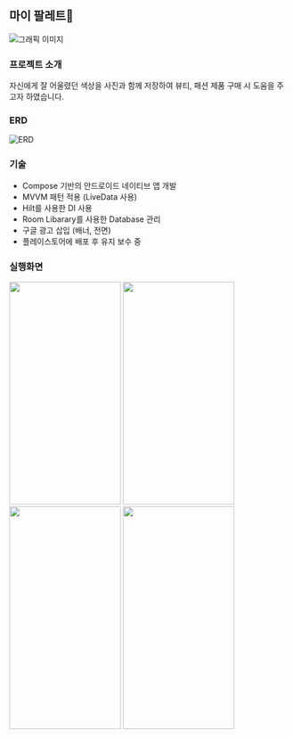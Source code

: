 ## 마이 팔레트🎨

![그래픽 이미지](https://github.com/user-attachments/assets/372ae636-0559-4c67-94a0-e0003c824065)

### 프로젝트 소개
자신에게 잘 어울렸던 색상을 사진과 함께 저장하여 뷰티, 패션 제품 구매 시 도움을 주고자 하였습니다.

### ERD

![ERD](https://github.com/user-attachments/assets/a50233ca-504c-445a-9463-5b9bf3de2cbc)

### 기술

- Compose 기반의 안드로이드 네이티브 앱 개발
- MVVM 패턴 적용 (LiveData 사용)
- Hilt를 사용한 DI 사용
- Room Libarary를 사용한 Database 관리
- 구글 광고 삽입 (배너, 전면)
- 플레이스토어에 배포 후 유지 보수 중

### 실행화면
<img src="https://github.com/user-attachments/assets/b1bfd7e2-590e-433a-b47e-189c9217bffe" width="200" height="400"/>
<img src="https://github.com/user-attachments/assets/e5cddb73-6f8e-4190-a2ee-84727e219bb1" width="200" height="400"/>
<img src="https://github.com/user-attachments/assets/9b26b4cf-46aa-4de1-bedf-c04f694e77d4" width="200" height="400"/>
<img src="https://github.com/user-attachments/assets/c5ff0f3b-7330-4758-93bb-0b27ebd9f78a" width="200" height="400"/>

